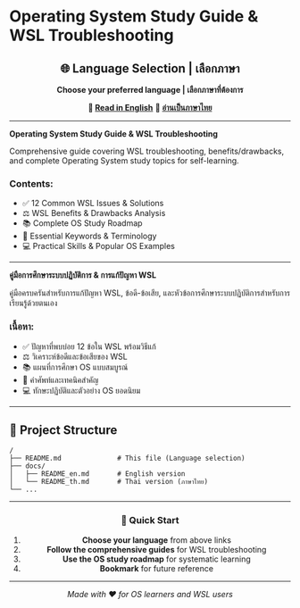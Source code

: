 # Operating System Study Guide & WSL Troubleshooting

<div align="center">

## 🌐 Language Selection | เลือกภาษา

**Choose your preferred language | เลือกภาษาที่ต้องการ**

**📖 [Read in English](./docs/README_en.md)**
**📖 [อ่านเป็นภาษาไทย](./docs/README_th.md)**
</div>

---

**Operating System Study Guide & WSL Troubleshooting**

Comprehensive guide covering WSL troubleshooting, benefits/drawbacks, and complete Operating System study topics for self-learning.


### Contents:
- ✅ 12 Common WSL Issues & Solutions
- ⚖️ WSL Benefits & Drawbacks Analysis  
- 📚 Complete OS Study Roadmap
- 🔑 Essential Keywords & Terminology
- 💻 Practical Skills & Popular OS Examples

---

**คู่มือการศึกษาระบบปฏิบัติการ & การแก้ปัญหา WSL**

คู่มือครบครันสำหรับการแก้ปัญหา WSL, ข้อดี-ข้อเสีย, และหัวข้อการศึกษาระบบปฏิบัติการสำหรับการเรียนรู้ด้วยตนเอง


### เนื้อหา:
- ✅ ปัญหาที่พบบ่อย 12 ข้อใน WSL พร้อมวิธีแก้
- ⚖️ วิเคราะห์ข้อดีและข้อเสียของ WSL
- 📚 แผนที่การศึกษา OS แบบสมบูรณ์
- 🔑 คำศัพท์และเทคนิคสำคัญ
- 💻 ทักษะปฏิบัติและตัวอย่าง OS ยอดนิยม

---

## 📁 Project Structure

```
/
├── README.md              # This file (Language selection)
├── docs/
│   ├── README_en.md       # English version
│   └── README_th.md       # Thai version (ภาษาไทย)
└── ...
```

---

<div align="center">

### 🚀 Quick Start

1. **Choose your language** from above links
2. **Follow the comprehensive guides** for WSL troubleshooting
3. **Use the OS study roadmap** for systematic learning
4. **Bookmark** for future reference

---

*Made with ❤️ for OS learners and WSL users*

</div>